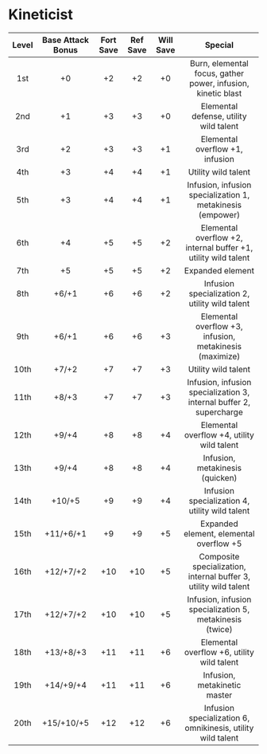 # Kineticist
| Level | Base Attack Bonus | Fort Save | Ref Save | Will Save |                               Special                               |
|:-----:|:-----------------:|:---------:|:--------:|:---------:|:-------------------------------------------------------------------:|
|  1st  |         +0        |     +2    |    +2    |     +0    |     Burn, elemental focus, gather power, infusion, kinetic blast    |
|  2nd  |         +1        |     +3    |    +3    |     +0    |                Elemental defense, utility wild talent               |
|  3rd  |         +2        |     +3    |    +3    |     +1    |                   Elemental overflow +1, infusion                   |
|  4th  |         +3        |     +4    |    +4    |     +1    |                         Utility wild talent                         |
|  5th  |         +3        |     +4    |    +4    |     +1    |      Infusion, infusion specialization 1, metakinesis (empower)     |
|  6th  |         +4        |     +5    |    +5    |     +2    |    Elemental overflow +2, internal buffer +1, utility wild talent   |
|  7th  |         +5        |     +5    |    +5    |     +2    |                           Expanded element                          |
|  8th  |       +6/+1       |     +6    |    +6    |     +2    |            Infusion specialization 2, utility wild talent           |
|  9th  |       +6/+1       |     +6    |    +6    |     +3    |       Elemental overflow +3, infusion, metakinesis (maximize)       |
|  10th |       +7/+2       |     +7    |    +7    |     +3    |                         Utility wild talent                         |
|  11th |       +8/+3       |     +7    |    +7    |     +3    | Infusion, infusion specialization 3, internal buffer 2, supercharge |
|  12th |       +9/+4       |     +8    |    +8    |     +4    |              Elemental overflow +4, utility wild talent             |
|  13th |       +9/+4       |     +8    |    +8    |     +4    |                   Infusion, metakinesis (quicken)                   |
|  14th |       +10/+5      |     +9    |    +9    |     +4    |            Infusion specialization 4, utility wild talent           |
|  15th |     +11/+6/+1     |     +9    |    +9    |     +5    |               Expanded element, elemental overflow +5               |
|  16th |     +12/+7/+2     |    +10    |    +10   |     +5    |   Composite specialization, internal buffer 3, utility wild talent  |
|  17th |     +12/+7/+2     |    +10    |    +10   |     +5    |       Infusion, infusion specialization 5, metakinesis (twice)      |
|  18th |     +13/+8/+3     |    +11    |    +11   |     +6    |              Elemental overflow +6, utility wild talent             |
|  19th |     +14/+9/+4     |    +11    |    +11   |     +6    |                     Infusion, metakinetic master                    |
|  20th |     +15/+10/+5    |    +12    |    +12   |     +6    |     Infusion specialization 6, omnikinesis, utility wild talent     |
